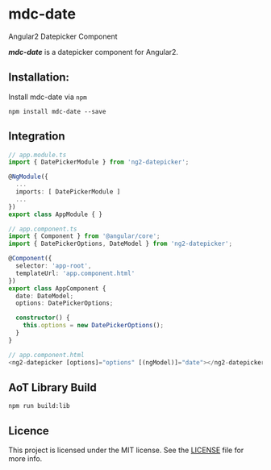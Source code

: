 # mdc-date
Angular2 Datepicker Component

***mdc-date*** is a datepicker component for Angular2.

## Installation:

Install mdc-date via `npm`

````shell
npm install mdc-date --save
````

## Integration

```ts
// app.module.ts
import { DatePickerModule } from 'ng2-datepicker';

@NgModule({
  ...
  imports: [ DatePickerModule ]
  ...
})
export class AppModule { }

// app.component.ts
import { Component } from '@angular/core';
import { DatePickerOptions, DateModel } from 'ng2-datepicker';

@Component({
  selector: 'app-root',
  templateUrl: 'app.component.html'
})
export class AppComponent {
  date: DateModel;
  options: DatePickerOptions;

  constructor() {
    this.options = new DatePickerOptions();
  }
}

// app.component.html
<ng2-datepicker [options]="options" [(ngModel)]="date"></ng2-datepicker>
```

## AoT Library Build

```shell
npm run build:lib
```

## Licence

This project is licensed under the MIT license. See the [LICENSE](LICENSE) file for more info.
